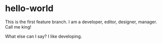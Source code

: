 # hello-world
This is the first feature branch. I am a developer, editor, designer, manager. Call me king!

What else can I say? I like developing.
